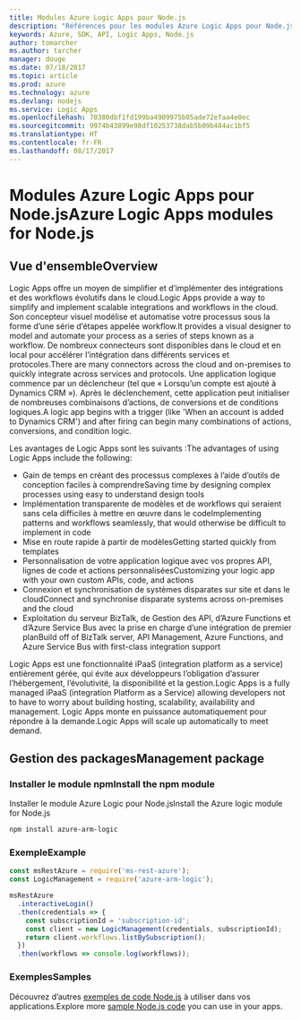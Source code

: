 ```yaml
---
title: Modules Azure Logic Apps pour Node.js
description: "Références pour les modules Azure Logic Apps pour Node.js"
keywords: Azure, SDK, API, Logic Apps, Node.js
author: tomarcher
ms.author: tarcher
manager: douge
ms.date: 07/18/2017
ms.topic: article
ms.prod: azure
ms.technology: azure
ms.devlang: nodejs
ms.service: Logic Apps
ms.openlocfilehash: 70380dbf1fd199ba4909975b05ade72efaa4e0ec
ms.sourcegitcommit: 9974b43899e98df10253738dab5b09b484ac1bf5
ms.translationtype: HT
ms.contentlocale: fr-FR
ms.lasthandoff: 08/17/2017
---
```

# <a name="azure-logic-apps-modules-for-nodejs"></a><span data-ttu-id="f7f80-104">Modules Azure Logic Apps pour Node.js</span><span class="sxs-lookup"><span data-stu-id="f7f80-104">Azure Logic Apps modules for Node.js</span></span>

## <a name="overview"></a><span data-ttu-id="f7f80-105">Vue d'ensemble</span><span class="sxs-lookup"><span data-stu-id="f7f80-105">Overview</span></span>
<span data-ttu-id="f7f80-106">Logic Apps offre un moyen de simplifier et d’implémenter des intégrations et des workflows évolutifs dans le cloud.</span><span class="sxs-lookup"><span data-stu-id="f7f80-106">Logic Apps provide a way to simplify and implement scalable integrations and workflows in the cloud.</span></span> <span data-ttu-id="f7f80-107">Son concepteur visuel modélise et automatise votre processus sous la forme d’une série d’étapes appelée workflow.</span><span class="sxs-lookup"><span data-stu-id="f7f80-107">It provides a visual designer to model and automate your process as a series of steps known as a workflow.</span></span> <span data-ttu-id="f7f80-108">De nombreux connecteurs sont disponibles dans le cloud et en local pour accélérer l’intégration dans différents services et protocoles.</span><span class="sxs-lookup"><span data-stu-id="f7f80-108">There are many connectors across the cloud and on-premises to quickly integrate across services and protocols.</span></span> <span data-ttu-id="f7f80-109">Une application logique commence par un déclencheur (tel que « Lorsqu’un compte est ajouté à Dynamics CRM »). Après le déclenchement, cette application peut initialiser de nombreuses combinaisons d’actions, de conversions et de conditions logiques.</span><span class="sxs-lookup"><span data-stu-id="f7f80-109">A logic app begins with a trigger (like 'When an account is added to Dynamics CRM') and after firing can begin many combinations of actions, conversions, and condition logic.</span></span>

<span data-ttu-id="f7f80-110">Les avantages de Logic Apps sont les suivants :</span><span class="sxs-lookup"><span data-stu-id="f7f80-110">The advantages of using Logic Apps include the following:</span></span>
- <span data-ttu-id="f7f80-111">Gain de temps en créant des processus complexes à l’aide d’outils de conception faciles à comprendre</span><span class="sxs-lookup"><span data-stu-id="f7f80-111">Saving time by designing complex processes using easy to understand design tools</span></span>
- <span data-ttu-id="f7f80-112">Implémentation transparente de modèles et de workflows qui seraient sans cela difficiles à mettre en œuvre dans le code</span><span class="sxs-lookup"><span data-stu-id="f7f80-112">Implementing patterns and workflows seamlessly, that would otherwise be difficult to implement in code</span></span>
- <span data-ttu-id="f7f80-113">Mise en route rapide à partir de modèles</span><span class="sxs-lookup"><span data-stu-id="f7f80-113">Getting started quickly from templates</span></span>
- <span data-ttu-id="f7f80-114">Personnalisation de votre application logique avec vos propres API, lignes de code et actions personnalisées</span><span class="sxs-lookup"><span data-stu-id="f7f80-114">Customizing your logic app with your own custom APIs, code, and actions</span></span>
- <span data-ttu-id="f7f80-115">Connexion et synchronisation de systèmes disparates sur site et dans le cloud</span><span class="sxs-lookup"><span data-stu-id="f7f80-115">Connect and synchronise disparate systems across on-premises and the cloud</span></span>
- <span data-ttu-id="f7f80-116">Exploitation du serveur BizTalk, de Gestion des API, d’Azure Functions et d’Azure Service Bus avec la prise en charge d’une intégration de premier plan</span><span class="sxs-lookup"><span data-stu-id="f7f80-116">Build off of BizTalk server, API Management, Azure Functions, and Azure Service Bus with first-class integration support</span></span>

<span data-ttu-id="f7f80-117">Logic Apps est une fonctionnalité iPaaS (integration platform as a service) entièrement gérée, qui évite aux développeurs l’obligation d’assurer l’hébergement, l’évolutivité, la disponibilité et la gestion.</span><span class="sxs-lookup"><span data-stu-id="f7f80-117">Logic Apps is a fully managed iPaaS (integration Platform as a Service) allowing developers not to have to worry about building hosting, scalability, availability and management.</span></span> <span data-ttu-id="f7f80-118">Logic Apps monte en puissance automatiquement pour répondre à la demande.</span><span class="sxs-lookup"><span data-stu-id="f7f80-118">Logic Apps will scale up automatically to meet demand.</span></span>

## <a name="management-package"></a><span data-ttu-id="f7f80-119">Gestion des packages</span><span class="sxs-lookup"><span data-stu-id="f7f80-119">Management package</span></span>

### <a name="install-the-npm-module"></a><span data-ttu-id="f7f80-120">Installer le module npm</span><span class="sxs-lookup"><span data-stu-id="f7f80-120">Install the npm module</span></span>

<span data-ttu-id="f7f80-121">Installer le module Azure Logic pour Node.js</span><span class="sxs-lookup"><span data-stu-id="f7f80-121">Install the Azure logic module for Node.js</span></span>

```bash
npm install azure-arm-logic
```

### <a name="example"></a><span data-ttu-id="f7f80-122">Exemple</span><span class="sxs-lookup"><span data-stu-id="f7f80-122">Example</span></span>

```javascript
const msRestAzure = require('ms-rest-azure');
const LogicManagement = require('azure-arm-logic');

msRestAzure
  .interactiveLogin()
  .then(credentials => {
    const subscriptionId = 'subscription-id';
    const client = new LogicManagement(credentials, subscriptionId);
    return client.workflows.listBySubscription();
  })
  .then(workflows => console.log(workflows));
```

### <a name="samples"></a><span data-ttu-id="f7f80-123">Exemples</span><span class="sxs-lookup"><span data-stu-id="f7f80-123">Samples</span></span>

<span data-ttu-id="f7f80-124">Découvrez d’autres [exemples de code Node.js](https://azure.microsoft.com/resources/samples/?platform=nodejs) à utiliser dans vos applications.</span><span class="sxs-lookup"><span data-stu-id="f7f80-124">Explore more [sample Node.js code](https://azure.microsoft.com/resources/samples/?platform=nodejs) you can use in your apps.</span></span>
